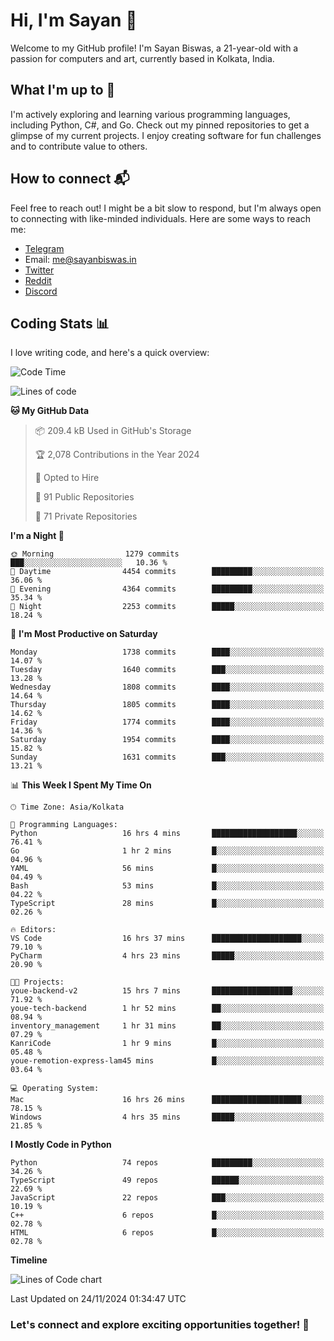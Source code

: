 # Hi, I'm Sayan 👋

Welcome to my GitHub profile! I'm Sayan Biswas, a 21-year-old with a passion for computers and art, currently based in Kolkata, India.

## What I'm up to 🚀

I'm actively exploring and learning various programming languages, including Python, C#, and Go. Check out my pinned repositories to get a glimpse of my current projects. I enjoy creating software for fun challenges and to contribute value to others.

## How to connect 📬

Feel free to reach out! I might be a bit slow to respond, but I'm always open to connecting with like-minded individuals. Here are some ways to reach me:

- [Telegram](https://t.me/dank_as_fuck)
- Email: [me@sayanbiswas.in](mailto:me@sayanbiswas.in)
- [Twitter](https://twitter.com/TheDankDel)
- [Reddit](https://www.reddit.com/user/dank_as_fuck_/)
- [Discord](https://discordapp.com/users/506536929152466945)

## Coding Stats 📊

I love writing code, and here's a quick overview:

<!--START_SECTION:waka-->
![Code Time](http://img.shields.io/badge/Code%20Time-1%2C936%20hrs%2042%20mins-blue)

![Lines of code](https://img.shields.io/badge/From%20Hello%20World%20I%27ve%20Written-6.3%20million%20lines%20of%20code-blue)

**🐱 My GitHub Data** 

> 📦 209.4 kB Used in GitHub's Storage 
 > 
> 🏆 2,078 Contributions in the Year 2024
 > 
> 💼 Opted to Hire
 > 
> 📜 91 Public Repositories 
 > 
> 🔑 71 Private Repositories 
 > 
**I'm a Night 🦉** 

```text
🌞 Morning                1279 commits        ███░░░░░░░░░░░░░░░░░░░░░░   10.36 % 
🌆 Daytime                4454 commits        █████████░░░░░░░░░░░░░░░░   36.06 % 
🌃 Evening                4364 commits        █████████░░░░░░░░░░░░░░░░   35.34 % 
🌙 Night                  2253 commits        █████░░░░░░░░░░░░░░░░░░░░   18.24 % 
```
📅 **I'm Most Productive on Saturday** 

```text
Monday                   1738 commits        ████░░░░░░░░░░░░░░░░░░░░░   14.07 % 
Tuesday                  1640 commits        ███░░░░░░░░░░░░░░░░░░░░░░   13.28 % 
Wednesday                1808 commits        ████░░░░░░░░░░░░░░░░░░░░░   14.64 % 
Thursday                 1805 commits        ████░░░░░░░░░░░░░░░░░░░░░   14.62 % 
Friday                   1774 commits        ████░░░░░░░░░░░░░░░░░░░░░   14.36 % 
Saturday                 1954 commits        ████░░░░░░░░░░░░░░░░░░░░░   15.82 % 
Sunday                   1631 commits        ███░░░░░░░░░░░░░░░░░░░░░░   13.21 % 
```


📊 **This Week I Spent My Time On** 

```text
🕑︎ Time Zone: Asia/Kolkata

💬 Programming Languages: 
Python                   16 hrs 4 mins       ███████████████████░░░░░░   76.41 % 
Go                       1 hr 2 mins         █░░░░░░░░░░░░░░░░░░░░░░░░   04.96 % 
YAML                     56 mins             █░░░░░░░░░░░░░░░░░░░░░░░░   04.49 % 
Bash                     53 mins             █░░░░░░░░░░░░░░░░░░░░░░░░   04.22 % 
TypeScript               28 mins             █░░░░░░░░░░░░░░░░░░░░░░░░   02.26 % 

🔥 Editors: 
VS Code                  16 hrs 37 mins      ████████████████████░░░░░   79.10 % 
PyCharm                  4 hrs 23 mins       █████░░░░░░░░░░░░░░░░░░░░   20.90 % 

🐱‍💻 Projects: 
youe-backend-v2          15 hrs 7 mins       ██████████████████░░░░░░░   71.92 % 
youe-tech-backend        1 hr 52 mins        ██░░░░░░░░░░░░░░░░░░░░░░░   08.94 % 
inventory_management     1 hr 31 mins        ██░░░░░░░░░░░░░░░░░░░░░░░   07.29 % 
KanriCode                1 hr 9 mins         █░░░░░░░░░░░░░░░░░░░░░░░░   05.48 % 
youe-remotion-express-lam45 mins             █░░░░░░░░░░░░░░░░░░░░░░░░   03.64 % 

💻 Operating System: 
Mac                      16 hrs 26 mins      ████████████████████░░░░░   78.15 % 
Windows                  4 hrs 35 mins       █████░░░░░░░░░░░░░░░░░░░░   21.85 % 
```

**I Mostly Code in Python** 

```text
Python                   74 repos            █████████░░░░░░░░░░░░░░░░   34.26 % 
TypeScript               49 repos            ██████░░░░░░░░░░░░░░░░░░░   22.69 % 
JavaScript               22 repos            ███░░░░░░░░░░░░░░░░░░░░░░   10.19 % 
C++                      6 repos             █░░░░░░░░░░░░░░░░░░░░░░░░   02.78 % 
HTML                     6 repos             █░░░░░░░░░░░░░░░░░░░░░░░░   02.78 % 
```



**Timeline**

![Lines of Code chart](https://raw.githubusercontent.com/Dank-del/Dank-del/main/assets/bar_graph.png)


 Last Updated on 24/11/2024 01:34:47 UTC
<!--END_SECTION:waka-->

### Let's connect and explore exciting opportunities together! 🚀
